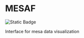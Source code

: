 # MESAF
![Static Badge](https://img.shields.io/badge/license-sk-green)

Interface for mesa data visualization
